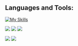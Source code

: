 <!--
**Onaivio/Onaivio** is a ✨ _special_ ✨ repository because its `README.md` (this file) appears on your GitHub profile.

Here are some ideas to get you started:

- 🔭 I’m currently working on ...
- 🌱 I’m currently learning ...
- 👯 I’m looking to collaborate on ...
- 🤔 I’m looking for help with ...
- 💬 Ask me about ...
- 📫 How to reach me: ...
- 😄 Pronouns: ...
- ⚡ Fun fact: ...
-->
## Languages and Tools:

[![My Skills](https://skillicons.dev/icons?i=js,ts,react,nextjs,nodejs,tailwindcss,materialui,html,css,sass,bootstrap,py,fastapi,postgres,postman,vscode,git,github,githubactions,webpack,jest,vercel)](https://skillicons.dev)

<p align="top">
  <img src="https://img.shields.io/github/stars/onaivio?style=for-the-badge&logo=github&color=005FED" />
  <img src="https://img.shields.io/github/followers/onaivio?style=for-the-badge&logo=github&color=FCC624" />
  <img src="https://img.shields.io/github/license/onaivio/responsive-admin-dashboard?style=for-the-badge&logo=github&color=A81D33" />
</p>

<p>
  <img src="https://github-readme-stats.vercel.app/api/top-langs/?username=onaivio&theme=transparent&langs_count=8&layout=compact&hide_border=true" align="top" />
  <img src="https://streak-stats.demolab.com/?user=onaivio&theme=transparent&hide_border=true&stroke=transparent" align="top" /> 
</p>

